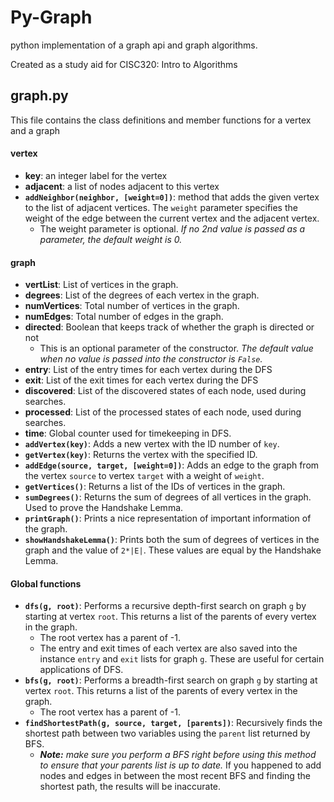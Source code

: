 # Py-Graph
python implementation of a graph api and graph algorithms.

Created as a study aid for CISC320: Intro to Algorithms

## graph.py
This file contains the class definitions and member functions for a vertex and a graph
#### vertex
+ **key**: an integer label for the vertex
+ **adjacent**: a list of nodes adjacent to this vertex
+ **`addNeighbor(neighbor, [weight=0])`**: method that adds the given vertex to the list of adjacent vertices. The `weight` parameter specifies the weight of the edge between the current vertex and the adjacent vertex.
  + The weight parameter is optional. *If no 2nd value is passed as a parameter, the default weight is 0.*

#### graph
+ **vertList**: List of vertices in the graph.
+ **degrees**: List of the degrees of each vertex in the graph.
+ **numVertices**: Total number of vertices in the graph.
+ **numEdges**: Total number of edges in the graph.
+ **directed**: Boolean that keeps track of whether the graph is directed or not
  + This is an optional parameter of the constructor. *The default value when no value is passed into the constructor is `False`.*
+ **entry**: List of the entry times for each vertex during the DFS
+ **exit**: List of the exit times for each vertex during the DFS
+ **discovered**: List of the discovered states of each node, used during searches.
+ **processed**: List of the processed states of each node, used during searches.
+ **time**: Global counter used for timekeeping in DFS.
+ **`addVertex(key)`**: Adds a new vertex with the ID number of `key`.
+ **`getVertex(key)`**: Returns the vertex with the specified ID.
+ **`addEdge(source, target, [weight=0])`**: Adds an edge to the graph from the vertex `source` to vertex `target` with a weight of `weight`.
+ **`getVertices()`**: Returns a list of the IDs of vertices in the graph.
+ **`sumDegrees()`**: Returns the sum of degrees of all vertices in the graph. Used to prove the Handshake Lemma.
+ **`printGraph()`**: Prints a nice representation of important information of the graph.
+ **`showHandshakeLemma()`**: Prints both the sum of degrees of vertices in the graph and the value of `2*|E|`. These values are equal by the Handshake Lemma.

#### Global functions
+ **`dfs(g, root)`**: Performs a recursive depth-first search on graph `g` by starting at vertex `root`. This returns a list of the parents of every vertex in the graph.
  + The root vertex has a parent of -1.
  + The entry and exit times of each vertex are also saved into the instance `entry` and `exit` lists for graph `g`. These are useful for certain applications of DFS.
+ **`bfs(g, root)`**: Performs a breadth-first search on graph `g` by starting at vertex `root`. This returns a list of the parents of every vertex in the graph.
  + The root vertex has a parent of -1.
+ **`findShortestPath(g, source, target, [parents])`**: Recursively finds the shortest path between two variables using the `parent` list returned by BFS.
  + ***Note:*** *make sure you perform a BFS right before using this method to ensure that your parents list is up to date.* If you happened to add nodes and edges in between the most recent BFS and finding the shortest path, the results will be inaccurate. 
